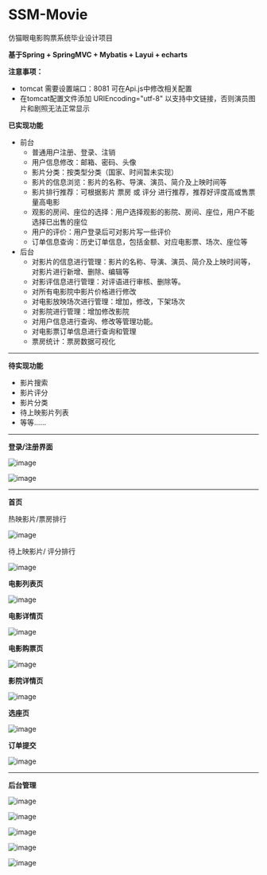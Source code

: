 # SSM-Movie

仿猫眼电影购票系统毕业设计项目

**基于Spring + SpringMVC + Mybatis + Layui + echarts**

**注意事项：**
 - tomcat 需要设置端口：8081 可在Api.js中修改相关配置  
 - 在tomcat配置文件添加 URIEncoding="utf-8" 以支持中文链接，否则演员图片和剧照无法正常显示

**已实现功能**
- 前台
  - 普通用户注册、登录、注销
  - 用户信息修改：邮箱、密码、头像
  - 影片分类：按类型分类（国家、时间暂未实现）
  - 影片的信息浏览：影片的名称、导演、演员、简介及上映时间等
  - 影片排行推荐：可根据影片 票房 或 评分 进行推荐，推荐好评度高或售票量高电影
  - 观影的房间、座位的选择：用户选择观影的影院、房间、座位，用户不能选择已出售的座位
  - 用户的评价：用户登录后可对影片写一些评价
  - 订单信息查询：历史订单信息，包括金额、对应电影票、场次、座位等
- 后台
  - 对影片的信息进行管理：影片的名称、导演、演员、简介及上映时间等，对影片进行新增、删除、编辑等
  - 对影评信息进行管理：对评语进行审核、删除等。
  - 对所有电影院中影片价格进行修改
  - 对电影放映场次进行管理：增加，修改，下架场次
  - 对影院进行管理：增加修改影院
  - 对用户信息进行查询、修改等管理功能。
  - 对电影票订单信息进行查询和管理
  - 票房统计：票房数据可视化
------------

**待实现功能**
- 影片搜索
- 影片评分
- 影片分类
- 待上映影片列表
- 等等......

------------

**登录/注册界面**

![image](https://user-images.githubusercontent.com/65523473/169646373-c4893b53-7ab9-4b07-9a3b-fdc9419ca680.png)


![image](https://user-images.githubusercontent.com/65523473/169646404-31af3734-adbc-40b2-9306-3e795a206343.png)

------------

**首页**

热映影片/票房排行

![image](https://user-images.githubusercontent.com/65523473/169645980-01bef80a-3d7c-4e22-8ee5-636b7a026d29.png)


待上映影片/ 评分排行

![image](https://user-images.githubusercontent.com/65523473/169646192-78b6295b-5bde-4607-afba-ffd071ca85a0.png)


**电影列表页**

![image](https://user-images.githubusercontent.com/65523473/169646271-00e9a877-963c-444a-9bfc-96218639e8c0.png)


**电影详情页**

![image](https://user-images.githubusercontent.com/65523473/169646286-cfb24158-9d8d-45a4-9445-2a7a4d17614f.png)


**电影购票页**

![image](https://user-images.githubusercontent.com/65523473/169646309-cf240dc2-a23e-4639-9b62-f5823026fa47.png)


**影院详情页**

![image](https://user-images.githubusercontent.com/65523473/169646348-ee69c034-5804-434c-a971-0fcdb9c805cd.png)


**选座页**

![image](https://user-images.githubusercontent.com/65523473/169646453-bcd9b739-2ee9-401e-a080-49f85df14619.png)


**订单提交**

![image](https://user-images.githubusercontent.com/65523473/169646472-81834383-8e94-4c5b-a629-ba35344b1575.png)

------------

**后台管理**

![image](https://user-images.githubusercontent.com/65523473/169646490-9587aa1b-31d2-4236-9283-2e3e20adfbf1.png)

![image](https://user-images.githubusercontent.com/65523473/169646501-48639484-4dbc-43c9-95b9-72f5e0884378.png)

![image](https://user-images.githubusercontent.com/65523473/169646550-cb857ebf-9af7-44af-b318-a8601c56ba9a.png)

![image](https://user-images.githubusercontent.com/65523473/169646514-7971f4ef-6faa-4f31-80e2-a1ab65888646.png)

![image](https://user-images.githubusercontent.com/65523473/169646528-3cfa5e1a-3b63-43b7-9a4f-9a78b37f1518.png)


